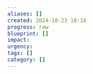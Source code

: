 ```yaml
---
aliases: []
created: 2024-10-23 10:14
progress: raw
blueprint: []
impact: 
urgency: 
tags: []
category: []
---
```

